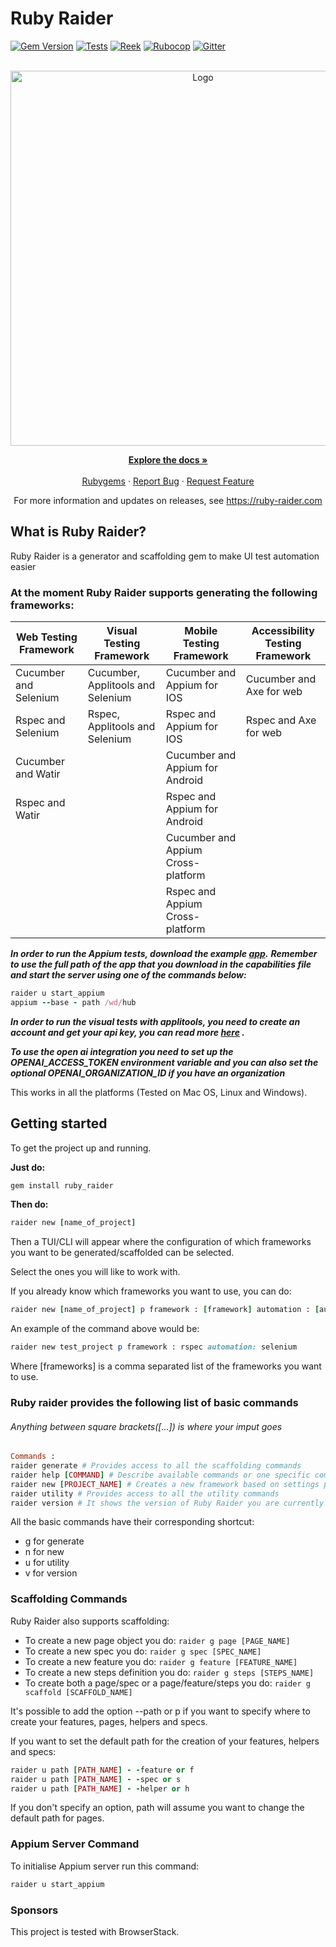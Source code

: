 # Ruby Raider

[![Gem Version](https://badge.fury.io/rb/ruby_raider.svg)](https://badge.fury.io/rb/ruby_raider)
[![Tests](https://github.com/RubyRaider/ruby_raider/actions/workflows/integration.yml/badge.svg)](https://github.com/RubyRaider/ruby_raider/actions/workflows/integration.yml)
[![Reek](https://github.com/RubyRaider/ruby_raider/actions/workflows/reek.yml/badge.svg)](https://github.com/RubyRaider/ruby_raider/actions/workflows/reek.yml)
[![Rubocop](https://github.com/RubyRaider/ruby_raider/actions/workflows/rubocop.yml/badge.svg)](https://github.com/RubyRaider/ruby_raider/actions/workflows/rubocop.yml)
[![Gitter](https://badges.gitter.im/RubyRaider/community.svg)](https://gitter.im/RubyRaider/community?utm_source=badge&utm_medium=badge&utm_campaign=pr-badge)

<!-- PROJECT LOGO -->
<br />
<div align="center">
   <a href="https://github.com/RubyRaider/ruby_raider">
   <img src="https://ruby-raider.com/wp-content/uploads/2022/05/logo-160x160.png?w=890" alt="Logo" style="width:600px;">
   </a>
   <p align="center">
      <a href="https://github.com/RubyRaider/ruby_raider#getting-started"><strong>Explore the docs »</strong></a>
      <br />
      <br />
      <a href="https://rubygems.org/gems/ruby_raider">Rubygems</a>
      ·
      <a href="https://github.com/RubyRaider/ruby_raider/issues">Report Bug</a>
      ·
      <a href="https://github.com/RubyRaider/ruby_raider/issues">Request Feature</a>
   </p>
   <p align="center"> For more information and updates on releases, see <a href="https://ruby-raider.com">https://ruby-raider.com</a></p>
</div>

## What is Ruby Raider?

Ruby Raider is a generator and scaffolding gem to make UI test automation easier

### At the moment Ruby Raider supports generating the following frameworks:

| Web Testing Framework | Visual Testing Framework          | Mobile Testing Framework           | Accessibility Testing Framework |
|-----------------------|-----------------------------------|------------------------------------|---------------------------------|
| Cucumber and Selenium | Cucumber, Applitools and Selenium | Cucumber and Appium for IOS        | Cucumber and Axe for web        |
| Rspec and Selenium    | Rspec, Applitools and Selenium    | Rspec and Appium for IOS           | Rspec and Axe for web           |
| Cucumber and Watir    |                                   | Cucumber and Appium for Android    |                                 |
| Rspec and Watir       |                                   | Rspec and Appium for Android       |                                 |
|                       |                                   | Cucumber and Appium Cross-platform |                                 |
|                       |                                   | Rspec and Appium Cross-platform    |                                 |

***In order to run the Appium tests, download the example [app](https://github.com/saucelabs/my-demo-app-rn).***
***Remember to use the full path of the app that you download in the capabilities file and start the server using one of
the commands below:***

```ruby
raider u start_appium
appium --base - path /wd/hub  
```

***In order to run the visual tests with applitools, you need to create an account and get your api key, you can read
more [here](https://applitools.com/docs/topics/overview/obtain-api-key.html#:~:text=If%20you%20already%20have%20an,Your%20key%20will%20be%20displayed.)
.***

***To use the open ai integration you need to set up the OPENAI_ACCESS_TOKEN environment variable and
you can also set the optional OPENAI_ORGANIZATION_ID if you have an organization***

This works in all the platforms (Tested on Mac OS, Linux and Windows).

## Getting started

To get the project up and running.

**Just do:**

```ruby
gem install ruby_raider
```

**Then do:**

```ruby
raider new [name_of_project]
```

Then a TUI/CLI will appear where the configuration of which frameworks you want to be generated/scaffolded can be
selected.

Select the ones you will like to work with.

If you already know which frameworks you want to use, you can do:

```ruby
raider new [name_of_project] p framework : [framework] automation : [automation_type]
```

An example of the command above would be:

```ruby
raider new test_project p framework : rspec automation: selenium
```

Where [frameworks] is a comma separated list of the frameworks you want to use.

### Ruby raider provides the following list of basic commands

###### Anything between square brackets([...]) is where your imput goes

```ruby
Commands :
raider generate # Provides access to all the scaffolding commands
raider help [COMMAND] # Describe available commands or one specific command
raider new [PROJECT_NAME] # Creates a new framework based on settings picked
raider utility # Provides access to all the utility commands 
raider version # It shows the version of Ruby Raider you are currently using
```

All the basic commands have their corresponding shortcut:

* g for generate
* n for new
* u for utility
* v for version

### Scaffolding Commands

Ruby Raider also supports scaffolding:

* To create a new page object you do: ```raider g page [PAGE_NAME]```
* To create a new spec you do: ```raider g spec [SPEC_NAME]```
* To create a new feature you do: ```raider g feature [FEATURE_NAME]```
* To create a new steps definition you do: ```raider g steps [STEPS_NAME]```
* To create both a page/spec or a page/feature/steps you do: ```raider g scaffold [SCAFFOLD_NAME]```

It's possible to add the option --path or p if you want to specify where to create your features, pages, helpers and
specs.

If you want to set the default path for the creation of your features, helpers and specs:

```ruby
raider u path [PATH_NAME] - -feature or f
raider u path [PATH_NAME] - -spec or s
raider u path [PATH_NAME] - -helper or h
```

If you don't specify an option, path will assume you want to change the default path for pages.

### Appium Server Command

To initialise Appium server run this command:

```ruby
raider u start_appium
```

### Sponsors

This project is tested with BrowserStack.
